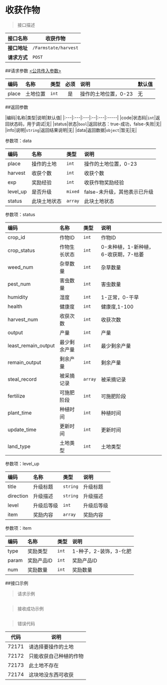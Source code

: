 # 收获作物

>接口描述

| 接口名称 | 收获作物 |
|----------|--------|
|**接口地址**|```/Farmstate/harvest```|
|**请求方式**|```POST```|

##请求参数
[<公共传入参数>](../README.md)  

|编码|名称|类型|必须|说明|默认值|
|:---|:---|:---|:--:|:---|:-----|
|place|土地位置|```int```|是|操作的土地位置，0-23|无|

##返回参数

|编码|名称|类型|说明|默认值|
|:---|:---|:---|:--|:---|:-----|
|code|状态码|```int```|返回状态码，用于调试|无|
|status|状态|```bool```|返回状态：true-成功，false-失败|无|
|info|说明|```string```|返回结果说明|无|
|data|返回数据|```object```|暂无|无|

参数项：data

|编码 |名称|类型|说明|
|:----|:---|:---|:---|
|place|操作的土地|```int```|操作的土地位置，0-23|
|harvest|收获个数|```int```|收获个数|
|exp|奖励经验|```int```|收获作物奖励经验|
|level_up|是否升级|```mixed```|false-未升级，其他表示已升级|
|status|此块土地状态|```array```|此块土地状态|

参数项：status

|编码 |名称|类型|说明|
|:----|:---|:---|:---|
|crop_id|作物ID|```int```|作物ID|
|crop_status|作物生长状态|```int```|0-未种植，1-新种植，6-收获期，7-枯萎|
|weed_num|杂草数量|```int```|杂草数量|
|pest_num|害虫数量|```int```|害虫数量|
|humidity|湿度|```int```|1-正常，0-干旱|
|health|健康度|```int```|健康度,1-100|
|harvest_num|收获次数|```int```|收获次数|
|output|产量|```int```|产量|
|least_remain_output|最少剩余产量|```int```|最少剩余产量|
|remain_output|剩余产量|```int```|剩余产量|
|steal_record|被采摘记录|```array```|被采摘记录|
|fertilize|可施肥阶段|```int```|可施肥阶段|
|plant_time|种植时间|```int```|种植时间|
|update_time|更新时间|```int```|更新时间|
|land_type|土地类型|```int```|土地类型|

参数项：level_up

|编码 |名称|类型|说明|
|:----|:---|:---|:---|
|title|升级标题|```string```|升级标题|
|direction|升级描述|```string```|升级描述|
|level|升级后等级|```int```|升级后等级|
|item|奖励内容|```array```|奖励内容|

参数项：item

|编码 |名称|类型|说明|
|:----|:---|:---|:---|
|type|奖励类型|```int```|1-种子，2-装饰，3-化肥|
|param|奖励产品ID|```int```|奖励产品ID|
|num|奖励数量|```int```|奖励数量|

##接口示例

>请求示例

```

```

>接收成功示例

```

```

>错误代码

|代码|说明|
|----|----|
|72171|请选择要操作的土地|
|72172|只能收获自己种植的作物|
|72173|此土地不存在|
|72174|这块地没东西可收获|